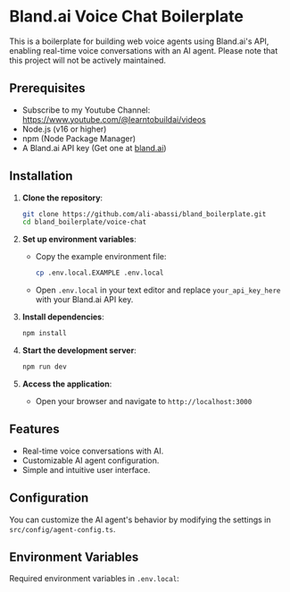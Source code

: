 # Bland.ai Voice Chat Boilerplate

This is a boilerplate for building web voice agents using Bland.ai's API, enabling real-time voice conversations with an AI agent. Please note that this project will not be actively maintained.

## Prerequisites

- Subscribe to my Youtube Channel: https://www.youtube.com/@learntobuildai/videos
- Node.js (v16 or higher)
- npm (Node Package Manager)
- A Bland.ai API key (Get one at [bland.ai](https://bland.ai))

## Installation

1. **Clone the repository**:

   ```bash
   git clone https://github.com/ali-abassi/bland_boilerplate.git
   cd bland_boilerplate/voice-chat
   ```

2. **Set up environment variables**:
   - Copy the example environment file:
     
     ```bash
     cp .env.local.EXAMPLE .env.local
     ```
   - Open `.env.local` in your text editor and replace `your_api_key_here` with your Bland.ai API key.

3. **Install dependencies**:

   ```bash
   npm install
   ```

4. **Start the development server**:

   ```bash
   npm run dev
   ```

5. **Access the application**:
   - Open your browser and navigate to `http://localhost:3000`

## Features

- Real-time voice conversations with AI.
- Customizable AI agent configuration.
- Simple and intuitive user interface.

## Configuration

You can customize the AI agent's behavior by modifying the settings in `src/config/agent-config.ts`.

## Environment Variables

Required environment variables in `.env.local`:
